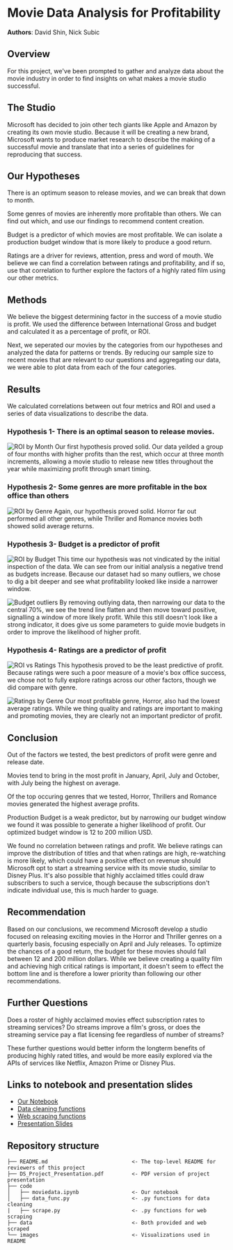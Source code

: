 # Movie Data Analysis for Profitability

**Authors**: David Shin, Nick Subic

## Overview

For this project, we've been prompted to gather and analyze data about the movie industry in order to find insights on what makes a movie studio successful.

## The Studio

Microsoft has decided to join other tech giants like Apple and Amazon by creating its own movie studio. Because it will be creating a new brand, Microsoft wants to produce market research to describe the making of a successful movie and translate that into a series of guidelines for reproducing that success.


## Our Hypotheses

There is an optimum season to release movies, and we can break that down to month.

Some genres of movies are inherently more profitable than others. We can find out which, and use our findings to recommend content creation.

Budget is a predictor of which movies are most profitable. We can isolate a production budget window that is more likely to produce a good return.

Ratings are a driver for reviews, attention, press and word of mouth. We believe we can find a correlation between ratings and profitability, and if so, use that correlation to further explore the factors of a highly rated film using our other metrics.

## Methods

We believe the biggest determining factor in the success of a movie studio is profit. We used the difference between International Gross and budget and calculated it as a percentage of profit, or ROI. 

Next, we seperated our movies by the categories from our hypotheses and analyzed the data for patterns or trends. By reducing our sample size to recent movies that are relevant to our questions and aggregating our data, we were able to plot data from each of the four categories.

## Results

We calculated correlations between out four metrics and ROI and used a series of data visualizations to describe the data.

### Hypothesis 1- There is an optimal season to release movies.
![ROI by Month](./Images/roi_by_month.png)
Our first hypothesis proved solid. Our data yeilded a group of four months with higher profits than the rest, which occur at three month increments, allowing a movie studio to release new titles throughout the year while maximizing profit through smart timing. 

### Hypothesis 2- Some genres are more profitable in the box office than others
![ROI by Genre](./Images/ROI_genre.png)
Again, our hypothesis proved solid. Horror far out performed all other genres, while Thriller and Romance movies both showed solid average returns.

### Hypothesis 3- Budget is a predictor of profit
![ROI by Budget](./Images/ROI_budget_fulldata.png)
This time our hypothesis was not vindicated by the initial inspection of the data. We can see from our initial analysis a negative trend as budgets increase. Because our dataset had so many outliers, we chose to dig a bit deeper and see what profitability looked like inside a narrower window.

![Budget outliers](./Images/budget_outliers.png)
By removing outlying data, then narrowing our data to the central 70%, we see the trend line flatten and then move toward positive, signalling a window of more likely profit. While this still doesn't look like a strong indicator, it does give us some parameters to guide movie budgets in order to improve the likelihood of higher profit.

### Hypothesis 4- Ratings are a predictor of profit
![ROI vs Ratings](./Images/ROI_vs_Rating.png)
This hypothesis proved to be the least predictive of profit. Because ratings were such a poor measure of a movie's box office success, we chose not to fully explore ratings across our other factors, though we did compare with genre.

![Ratings by Genre](./Images/genre_ratings.png)
Our most profitable genre, Horror, also had the lowest average ratings. While we thing quality and ratings are important to making and promoting movies, they are clearly not an important predictor of profit.

## Conclusion

Out of the factors we tested, the best predictors of profit were genre and release date. 

Movies tend to bring in the most profit in January, April, July and October, with July being the highest on average. 

Of the top occuring genres that we tested, Horror, Thrillers and Romance movies generated the highest average profits.

Production Budget is a weak predictor, but by narrowing our budget window we found it was possible to generate a higher likelihood of profit. Our optimized budget window is 12 to 200 million USD.

We found no correlation between ratings and profit. We believe ratings can improve the distribution of titles and that when ratings are high, re-watching is more likely, which could have a positive effect on revenue should Microsoft opt to start a streaming service with its movie studio, similar to Disney Plus. It's also possible that highly acclaimed titles could draw subscribers to such a service, though because the subscriptions don't indicate individual use, this is much harder to guage. 

## Recommendation

Based on our conclusions, we recommend Microsoft develop a studio focused on releasing exciting movies in the Horror and Thriller genres on a quarterly basis, focusing especially on April and July releases. To optimize the chances of a good return, the budget for these movies should fall between 12 and 200 million dollars. While we believe creating a quality film and achieving high critical ratings is important, it doesn't seem to effect the bottom line and is therefore a lower priority than following our other recommendations.

## Further Questions

Does a roster of highly acclaimed movies effect subscription rates to streaming services? Do streams improve a film's gross, or does the streaming service pay a flat licensing fee regardless of number of streams?

These further questions would better inform the longterm benefits of producing highly rated titles, and would be more easily explored via the APIs of services like Netflix, Amazon Prime or Disney Plus. 

## Links to notebook and presentation slides

* [Our Notebook](https://github.com/bagnine/moviedata/blob/master/Code/moviedata.ipynb)
* [Data cleaning functions](https://github.com/bagnine/moviedata/blob/master/Code/data_func.py)
* [Web scraping functions](https://github.com/bagnine/moviedata/blob/master/Code/scrape.py)
* [Presentation Slides](https://github.com/bagnine/moviedata/blob/master/DS_Project_Presentation.pdf)

## Repository structure

```
├── README.md                           <- The top-level README for reviewers of this project
├── DS_Project_Presentation.pdf         <- PDF version of project presentation
├── code
│   ├── moviedata.ipynb                 <- Our notebook
│   ├── data_func.py                    <- .py functions for data cleaning
|   ├── scrape.py                       <- .py functions for web scraping
├── data                                <- Both provided and web scraped
└── images                              <- Visualizations used in README
```